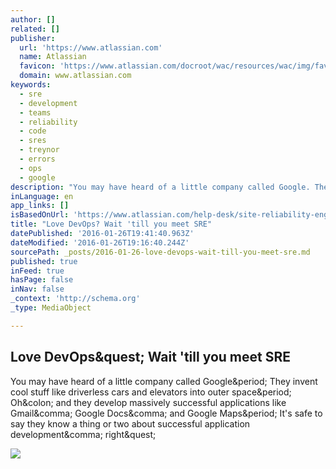 ```yaml
---
author: []
related: []
publisher:
  url: 'https://www.atlassian.com'
  name: Atlassian
  favicon: 'https://www.atlassian.com/docroot/wac/resources/wac/img/favicons/favicon.png'
  domain: www.atlassian.com
keywords:
  - sre
  - development
  - teams
  - reliability
  - code
  - sres
  - treynor
  - errors
  - ops
  - google
description: "You may have heard of a little company called Google. They invent cool stuff like driverless cars and elevators into outer space. Oh: and they develop massively successful applications like Gmail, Google Docs, and Google Maps. It's safe to say they know a thing or two about successful application development, right?"
inLanguage: en
app_links: []
isBasedOnUrl: 'https://www.atlassian.com/help-desk/site-reliability-engineering-sre/'
title: "Love DevOps? Wait 'till you meet SRE"
datePublished: '2016-01-26T19:41:40.963Z'
dateModified: '2016-01-26T19:16:40.244Z'
sourcePath: _posts/2016-01-26-love-devops-wait-till-you-meet-sre.md
published: true
inFeed: true
hasPage: false
inNav: false
_context: 'http://schema.org'
_type: MediaObject

---
```

<article style=""><h1>Love DevOps&amp;quest; Wait 'till you meet SRE</h1><p>You may have heard of a little company called Google&amp;period; They invent cool stuff like driverless cars and elevators into outer space&amp;period; Oh&amp;colon; and they develop massively successful applications like Gmail&amp;comma; Google Docs&amp;comma; and Google Maps&amp;period; It's safe to say they know a thing or two about successful application development&amp;comma; right&amp;quest;</p><img src="https://www.atlassian.com/docroot/wac/resources/wac/img/social-icons/atlassian_logo.jpg" /></article>